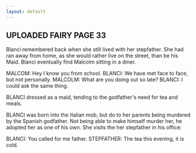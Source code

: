 ```yaml
---
layout: default
---
```

## UPLOADED FAIRY PAGE 33
Blanci remembered back when she still lived with her stepfather. She had ran away from home, as she would rather live on the street, than be his Maid. Blanci eventually find Malcolm sitting in a diner.

MALCOM: Hey I know you from school.
BLANCI: We have met face to face, but not personally.
MALCOLM: What are you doing out so late?
BLANCI: I could ask the same thing.

BLANCI dressed as a maid, tending to the godfather's need for tea and meals.

BLANCI was born into the Italian mob, but do to her parents being murdered by the Spanish godfather. Not being able to make himself murder her, he adopted her as one of his own.
She visits the her stepfather in his office:

BLANCI: You called for me father.
STEPFATHER: The tea this evening, it is cold.

